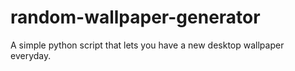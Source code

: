 # random-wallpaper-generator
A simple python script that lets you have a new desktop wallpaper everyday.
